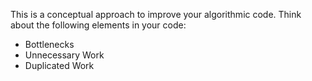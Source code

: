 This is a conceptual approach to improve your algorithmic code. Think about the following elements in your code:

- Bottlenecks
- Unnecessary Work
- Duplicated Work